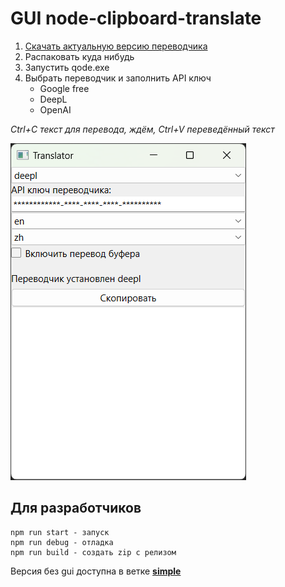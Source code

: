 # GUI node-clipboard-translate
1. [Скачать актуальную версию переводчика](https://raw.githubusercontent.com/william-aqn/node-clipboard-google-translate/gui/release/clipboard-translate_1.0.2.zip)
2. Распаковать куда нибудь
3. Запустить qode.exe
4. Выбрать переводчик и заполнить API ключ
   * Google free
   * DeepL
   * OpenAI
  
*Ctrl+C текст для перевода, ждём, Ctrl+V переведённый текст*
  
![screen](/assets/main.png)

## Для разработчиков
```
npm run start - запуск
npm run debug - отладка
npm run build - создать zip с релизом
```

Версия без gui доступна в ветке **[simple](https://github.com/william-aqn/node-clipboard-translate/tree/simple)**